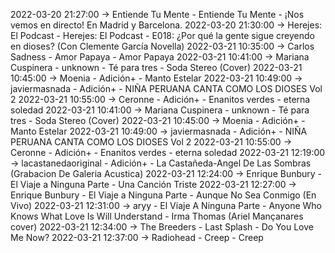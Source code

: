 2022-03-20 21:27:00 -> Entiende Tu Mente - Entiende Tu Mente - ¡Nos vemos en directo! En Madrid y Barcelona.
2022-03-20 21:30:00 -> Herejes: El Podcast - Herejes: El Podcast - E018: ¿Por qué la gente sigue creyendo en dioses? (Con Clemente García Novella)
2022-03-21 10:35:00 -> Carlos Sadness - Amor Papaya - Amor Papaya
2022-03-21 10:41:00 -> Mariana Cuspinera - unknown - Té para tres - Soda Stereo (Cover)
2022-03-21 10:45:00 -> Moenia - Adición+ - Manto Estelar
2022-03-21 10:49:00 -> javiermasnada - Adición+ - NIÑA PERUANA  CANTA COMO LOS DIOSES Vol 2
2022-03-21 10:55:00 -> Ceronne - Adición+ - Enanitos verdes - eterna soledad
2022-03-21 10:41:00 -> Mariana Cuspinera - unknown - Té para tres - Soda Stereo (Cover)
2022-03-21 10:45:00 -> Moenia - Adición+ - Manto Estelar
2022-03-21 10:49:00 -> javiermasnada - Adición+ - NIÑA PERUANA  CANTA COMO LOS DIOSES Vol 2
2022-03-21 10:55:00 -> Ceronne - Adición+ - Enanitos verdes - eterna soledad
2022-03-21 12:19:00 -> lacastanedaoriginal - Adición+ - La Castañeda-Angel De Las Sombras  (Grabacion De Galeria Acustica)
2022-03-21 12:24:00 -> Enrique Bunbury - El Viaje a Ninguna Parte - Una Canción Triste
2022-03-21 12:27:00 -> Enrique Bunbury - El Viaje a Ninguna Parte - Aunque No Sea Conmigo (En Vivo)
2022-03-21 12:31:00 -> aryy - El Viaje A Ninguna Parte - Anyone Who Knows What Love Is Will Understand - Irma Thomas (Ariel Mançanares cover)
2022-03-21 12:34:00 -> The Breeders - Last Splash - Do You Love Me Now?
2022-03-21 12:37:00 -> Radiohead - Creep - Creep
